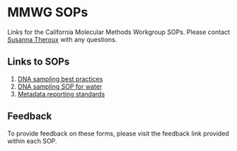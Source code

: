 # MMWG SOPs
Links for the California Molecular Methods Workgroup SOPs. Please contact [Susanna Theroux](mailto:susannat@sccwrp.org) with any questions. 

## Links to SOPs 

1. [DNA sampling best practices](https://docs.google.com/document/d/13t6V3O_oMkUBT3AeZGYnetkJF6XubNj7nLrdYyoWrsY/edit?usp=sharing)
2. [DNA sampling SOP for water](https://docs.google.com/document/d/1Zh6bwnF4Epd9K1Hbk0YUTS6Nx87yluLYJ3gsmRJBTqM/edit?usp=sharing)
3. [Metadata reporting standards](https://docs.google.com/document/d/1F58dti1y3MR1s0ha6WZ4c-xUIP9nJwn4GwQzE_HLGQA/edit?usp=sharing)

## Feedback 

To provide feedback on these forms, please visit the feedback link provided within each SOP. 
